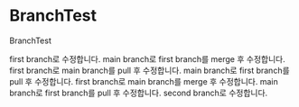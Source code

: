 # BranchTest
BranchTest

first branch로 수정합니다.
main branch로 first branch를 merge 후 수정합니다.
first branch로 main branch를 pull 후 수정합니다.
main branch로 first branch를 pull 후 수정합니다.
first branch로 main branch를 merge 후 수정합니다.
main branch로 first branch를 pull 후 수정합니다.
second branch로 수정합니다.
